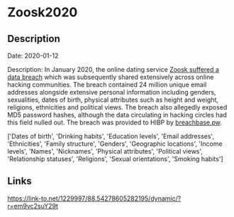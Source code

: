 # Zoosk2020

## Description

Date: 2020-01-12

Description:
In January 2020, the online dating service <a href="https://grahamcluley.com/zoosk-hacking/" target="_blank" rel="noopener">Zoosk suffered a data breach</a> which was subsequently shared extensively across online hacking communities. The breach contained 24 million unique email addresses alongside extensive personal information including genders, sexualities, dates of birth, physical attributes such as height and weight, religions, ethnicities and political views. The breach also allegedly exposed MD5 password hashes, although the data circulating in hacking circles had this field nulled out. The breach was provided to HIBP by <a href="https://breachbase.pw/" target="_blank" rel="noopener">breachbase.pw</a>.


['Dates of birth', 'Drinking habits', 'Education levels', 'Email addresses', 'Ethnicities', 'Family structure', 'Genders', 'Geographic locations', 'Income levels', 'Names', 'Nicknames', 'Physical attributes', 'Political views', 'Relationship statuses', 'Religions', 'Sexual orientations', 'Smoking habits']

## Links

https://link-to.net/1229997/88.54278605282195/dynamic/?r=em9vc2suY29t